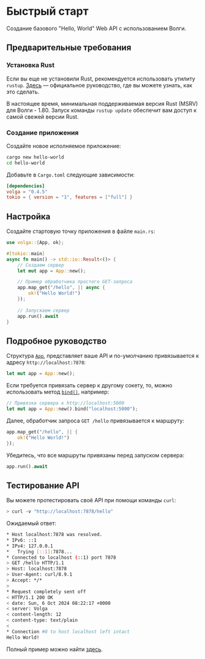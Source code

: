 # Быстрый старт

Создание базового "Hello, World" Web API с использованием Волги.

## Предварительные требования

### Установка Rust

Если вы еще не установили Rust, рекомендуется использовать утилиту `rustup`. [Здесь](https://doc.rust-lang.org/book/ch01-01-installation.html) — официальное руководство, где вы можете узнать, как это сделать.

В настоящее время, минимальная поддерживаемая версия Rust (MSRV) для Волги - 1.80. Запуск команды `rustup update` обеспечит вам доступ к самой свежей версии Rust.

### Создание приложения
Создайте новое исполняемое приложение:
```bash
cargo new hello-world
cd hello-world
```

Добавьте в `Cargo.toml` следующие зависимости:

```toml
[dependencies]
volga = "0.4.5"
tokio = { version = "1", features = ["full"] }
```

## Настройка

Создайте стартовую точку приложения в файле `main.rs`:

```rust
use volga::{App, ok};

#[tokio::main]
async fn main() -> std::io::Result<()> {
    // Создаем сервер
    let mut app = App::new();

    // Пример обработчика простого GET-запроса
    app.map_get("/hello", || async {
        ok!("Hello World!")
    });
    
    // Запускаем сервер
    app.run().await
}
```

## Подробное руководство

Структура [`App`](https://docs.rs/volga/latest/volga/app/struct.App.html), представляет ваше API и по-умолчанию привязывается к адресу `http://localhost:7878`:

```rust
let mut app = App::new();
```

Если требуется привязать сервер к другому сокету, то, можно использовать метод [`bind()`](https://docs.rs/volga/latest/volga/app/struct.App.html#method.bind), например:

```rust
// Привязка сервера к http://localhost:5000
let mut app = App::new().bind("localhost:5000");
```

Далее, обработчик запроса `GET /hello` привязывается к маршруту:

```rust
app.map_get("/hello", || {
    ok!("Hello World!")
});
```

Убедитесь, что все маршруты привязаны перед запуском сервера:

```rust
app.run().await
```

## Тестирование API

Вы можете протестировать своё API при помощи команды `curl`:

```bash
> curl -v "http://localhost:7878/hello"
```

Ожидаемый ответ:

```bash
* Host localhost:7878 was resolved.
* IPv6: ::1
* IPv4: 127.0.0.1
*   Trying [::1]:7878...
* Connected to localhost (::1) port 7878
> GET /hello HTTP/1.1
> Host: localhost:7878
> User-Agent: curl/8.9.1
> Accept: */*
>
* Request completely sent off
< HTTP/1.1 200 OK
< date: Sun, 6 Oct 2024 08:22:17 +0000
< server: Volga
< content-length: 12
< content-type: text/plain
<
* Connection #0 to host localhost left intact
Hello World!
```

Полный пример можно найти [здесь](https://github.com/RomanEmreis/volga/blob/main/examples/hello_world.rs).
